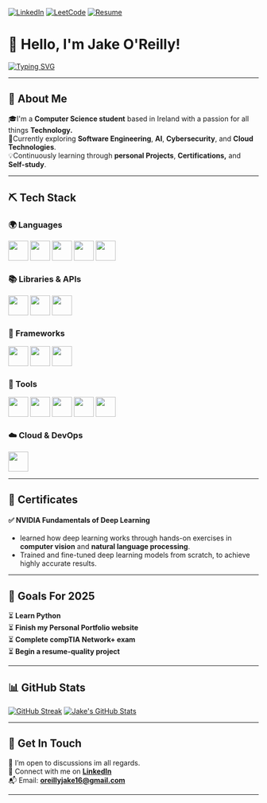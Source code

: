 [![LinkedIn](https://img.shields.io/badge/LinkedIn-%230077B5.svg?&style=flat-square&logo=linkedin&logoColor=white)](https://www.linkedin.com/in/jake-o-reilly/)
[![LeetCode](https://img.shields.io/badge/LeetCode-FFA116?style=flat-square&logo=LeetCode&logoColor=black)](https://leetcode.com/u/Jeiri/)
[![Resume](https://img.shields.io/badge/Resume-E63946?style=flat-square&logo=adobeacrobatreader&logoColor=white)](https://drive.google.com/file/d/1ecVymjMvAs4H9JK2sRCXKlQueaC7TRkQ/view?usp=sharing)

# 👋 Hello, I'm Jake O'Reilly!
[![Typing SVG](https://readme-typing-svg.herokuapp.com?font=&duration=2500&pause=1000&color=2ECC71&width=435&lines=Computer+Scientist;Tech+Enthusiast;Software+Engineer)](https://git.io/typing-svg)

---

## 🧠 About Me

🎓I'm a **Computer Science student** based in Ireland with a passion for all things **Technology.**  
🔎Currently exploring **Software Engineering**, **AI**, **Cybersecurity**, and **Cloud Technologies**.  
💡Continuously learning through **personal Projects**, **Certifications,** and **Self-study**.

---

## ⛏️ Tech Stack

### 🌍 Languages  
[<img src="https://upload.wikimedia.org/wikipedia/commons/c/c3/Python-logo-notext.svg" height="40"/>](https://www.python.org/)
[<img src="https://upload.wikimedia.org/wikipedia/commons/9/99/Unofficial_JavaScript_logo_2.svg" height="40"/>](https://developer.mozilla.org/en-US/docs/Web/JavaScript)
[<img src="https://upload.wikimedia.org/wikipedia/commons/1/19/C_Logo.png" height="40"/>](https://en.wikipedia.org/wiki/C_(programming_language))
[<img src="https://upload.wikimedia.org/wikipedia/commons/6/61/HTML5_logo_and_wordmark.svg" height="40"/>](https://developer.mozilla.org/en-US/docs/Web/HTML)
[<img src="https://upload.wikimedia.org/wikipedia/commons/d/d5/CSS3_logo_and_wordmark.svg" height="40"/>](https://developer.mozilla.org/en-US/docs/Web/CSS)

### 📚 Libraries & APIs  
[<img src="https://upload.wikimedia.org/wikipedia/commons/e/ed/Pandas_logo.svg" height="40"/>](https://pandas.pydata.org/)
[<img src="https://upload.wikimedia.org/wikipedia/commons/3/31/NumPy_logo_2020.svg" height="40"/>](https://numpy.org/)
[<img src="https://cdn.worldvectorlogo.com/logos/python.svg" height="40"/>](https://docs.python-requests.org/en/latest/)

### 🧱 Frameworks  
[<img src="https://upload.wikimedia.org/wikipedia/commons/b/b2/Bootstrap_logo.svg" height="40"/>](https://getbootstrap.com/)
[<img src="https://upload.wikimedia.org/wikipedia/commons/3/3c/Flask_logo.svg" height="40"/>](https://flask.palletsprojects.com/)
[<img src="https://upload.wikimedia.org/wikipedia/commons/a/a7/React-icon.svg" height="40"/>](https://reactjs.org/)

### 🧰 Tools  
[<img src="https://git-scm.com/images/logos/downloads/Git-Icon-1788C.png" height="40"/>](https://git-scm.com/)
[<img src="https://github.githubassets.com/images/modules/logos_page/GitHub-Mark.png" height="40"/>](https://github.com/)
[<img src="https://upload.wikimedia.org/wikipedia/commons/9/9a/Visual_Studio_Code_1.35_icon.svg" height="40"/>](https://code.visualstudio.com/)
[<img src="https://upload.wikimedia.org/wikipedia/commons/3/38/Jupyter_logo.svg" height="40"/>](https://jupyter.org/)
[<img src="https://upload.wikimedia.org/wikipedia/commons/a/af/Tux.png" height="40"/>](https://www.linux.org/)

### ☁️ Cloud & DevOps  
[<img src="https://upload.wikimedia.org/wikipedia/commons/9/93/Amazon_Web_Services_Logo.svg" height="40"/>](https://aws.amazon.com/)

---

## 📄 Certificates

#### ✅ NVIDIA Fundamentals of Deep Learning
- learned how deep learning works through hands-on exercises in **computer vision** and **natural language processing**.
- Trained and fine-tuned deep learning models from scratch, to achieve highly accurate results.

---

## 🥅 Goals For 2025

⏳ **Learn Python**  
⏳ **Finish my Personal Portfolio website**  
⏳ **Complete compTIA Network+ exam**  
⏳ **Begin a resume-quality project**

---

## 📊 GitHub Stats

[![GitHub Streak](https://github-readme-streak-stats.herokuapp.com?user=jakeoreillyy&theme=black-ice&date_format=j%20M%5B%20Y%5D&mode=weekly)](https://git.io/streak-stats)
[![Jake's GitHub Stats](https://github-readme-stats.vercel.app/api?username=jakeoreillyy&show_icons=true&theme=radical)](https://github.com/jakeoreillyy)

---

## 🤝 Get In Touch

📌 I’m open to discussions im all regards.   
🔗 Connect with me on [**LinkedIn**](https://www.linkedin.com/in/jake-o-reilly/)  
📬 Email: **oreillyjake16@gmail.com**

---
